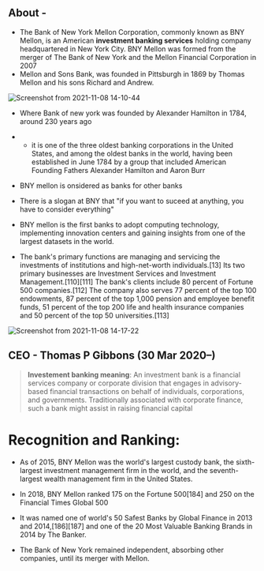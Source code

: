 ## About - 
* The Bank of New York Mellon Corporation, commonly known as BNY Mellon, is an American **investment banking services** holding company headquartered in New York City. BNY Mellon was formed from the merger of The Bank of New York and the Mellon Financial Corporation in 2007
* Mellon and Sons Bank, was founded in Pittsburgh in 1869 by Thomas Mellon and his sons Richard and Andrew.

![Screenshot from 2021-11-08 14-10-44](https://user-images.githubusercontent.com/42698268/140716278-7a3910dc-f0ef-4973-a8e3-f594c8de35a7.png)

* Where Bank of new york was founded by Alexander Hamilton in 1784, around 230 years ago
* * it is one of the three oldest banking corporations in the United States, and among the oldest banks in the world, having been established in June 1784 by a group that included American Founding Fathers Alexander Hamilton and Aaron Burr
* BNY mellon is onsidered as banks for other banks
* There is a slogan at BNY that "if you want to suceed at anything, you have to consider everything"

* BNY mellon is the first banks to adopt computing technology, implementing innovation centers and gaining insights from one of the largest datasets in the world. 

* The bank's primary functions are managing and servicing the investments of institutions and high-net-worth individuals.[13] Its two primary businesses are Investment Services and Investment Management.[110][111] The bank's clients include 80 percent of Fortune 500 companies.[112] The company also serves 77 percent of the top 100 endowments, 87 percent of the top 1,000 pension and employee benefit funds, 51 percent of the top 200 life and health insurance companies and 50 percent of the top 50 universities.[113]





![Screenshot from 2021-11-08 14-17-22](https://user-images.githubusercontent.com/42698268/140711671-aa16a4db-9937-4d5a-bdd2-7133f4f3b39a.png)

## CEO -  Thomas P Gibbons (30 Mar 2020–)


> **Investement banking meaning**: 
An investment bank is a financial services company or corporate division that engages in advisory-based financial transactions on behalf of individuals, corporations, and governments. Traditionally associated with corporate finance, such a bank might assist in raising financial capital 



# Recognition and Ranking:
* As of 2015, BNY Mellon was the world's largest custody bank, the sixth-largest investment management firm in the world, and the seventh-largest wealth management firm in the United States.

* In 2018, BNY Mellon ranked 175 on the Fortune 500[184] and 250 on the Financial Times Global 500
* It was named one of world's 50 Safest Banks by Global Finance in 2013 and 2014,[186][187] and one of the 20 Most Valuable Banking Brands in 2014 by The Banker.
* The Bank of New York remained independent, absorbing other companies, until its merger with Mellon. 
